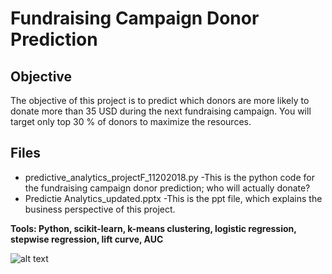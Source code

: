 # Fundraising Campaign Donor Prediction

## Objective
The objective of this project is to predict which donors are more likely to donate more than 35 USD during the next fundraising campaign. You will target only top 30 % of donors to 
maximize the resources. 

## Files 
- predictive_analytics_projectF_11202018.py
     -This is the python code for the fundraising campaign donor prediction; who will actually donate?
- Predictie Analytics_updated.pptx
     -This is the ppt file, which explains the business perspective of this project.

**Tools: Python, scikit-learn, k-means clustering, logistic regression,
stepwise regression, lift curve, AUC**


![alt text](https://scontent-cdg2-1.xx.fbcdn.net/v/t1.0-9/68917407_2652636758081747_5564348449450622976_o.jpg?_nc_cat=105&_nc_ohc=GMdCOhJiQ1gAQmyVNJSiGRSOSkf7aF1IGiFPCU9pVfFsgUT8F6CDd0Q8g&_nc_ht=scontent-cdg2-1.xx&oh=8b58be4ff69a560b16b2b733a68bd5c9&oe=5E7D8A49)
